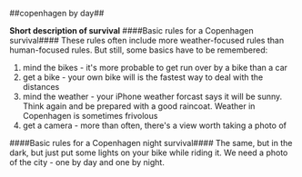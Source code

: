##copenhagen by day##

**Short description of survival**
####Basic rules for a Copenhagen survival####
These rules often include more weather-focused rules than human-focused rules. But still, some basics have to be remembered:
<ol>
<li>mind the bikes - it's more probable to get run over by a bike than a car</li>
<li>get a bike - your own bike will is the fastest way to deal with the distances</li>
<li>mind the weather - your iPhone weather forcast says it will be sunny. Think again and be prepared with a good raincoat. Weather in Copenhagen is sometimes frivolous</li>
<li>get a camera - more than often, there's a view worth taking a photo of</li>
  </ol>


####Basic rules for a Copenhagen night survival####
The same, but in the dark, but just put some lights on your bike while riding it.
We need a photo of the city - one by day and one by night.
